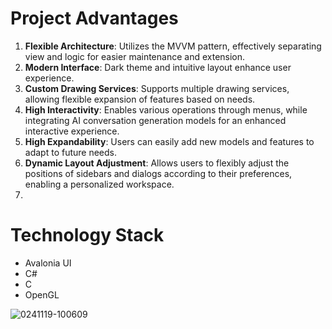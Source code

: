 # Project Advantages

1. **Flexible Architecture**: Utilizes the MVVM pattern, effectively separating view and logic for easier maintenance and extension.
2. **Modern Interface**: Dark theme and intuitive layout enhance user experience.
3. **Custom Drawing Services**: Supports multiple drawing services, allowing flexible expansion of features based on needs.
4. **High Interactivity**: Enables various operations through menus, while integrating AI conversation generation models for an enhanced interactive experience.
5. **High Expandability**: Users can easily add new models and features to adapt to future needs.
6. **Dynamic Layout Adjustment**: Allows users to flexibly adjust the positions of sidebars and dialogs according to their preferences, enabling a personalized workspace.
7. 
# Technology Stack

- Avalonia UI
- C#
- C
- OpenGL

![0241119-100609](https://github.com/user-attachments/assets/c778ef02-572a-42e6-9e89-63ca7e93fbc0)

